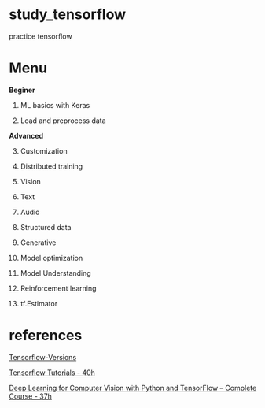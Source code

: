 # study_tensorflow
practice tensorflow

# Menu

**Beginer**

1. ML basics with Keras

2. Load and preprocess data

**Advanced**

3. Customization

4. Distributed training

5. Vision

6. Text

7. Audio

8. Structured data

9. Generative

10. Model optimization

11. Model Understanding

13. Reinforcement learning

14. tf.Estimator

# references

[Tensorflow-Versions](https://www.tensorflow.org/versions)

[Tensorflow Tutorials - 40h](https://www.tensorflow.org/tutorials)

[Deep Learning for Computer Vision with Python and TensorFlow – Complete Course - 37h](https://www.youtube.com/watch?v=IA3WxTTPXqQ)


